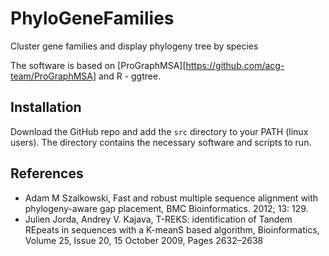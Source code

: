 # PhyloGeneFamilies
Cluster gene families and display phylogeny tree by species

The software is based on [ProGraphMSA][https://github.com/acg-team/ProGraphMSA] and R - ggtree.

## Installation
Download the GitHub repo and add the ```src``` directory to your PATH (linux users). The directory contains the necessary software and scripts to run.


## References
* Adam M Szalkowski, Fast and robust multiple sequence alignment with phylogeny-aware gap placement, BMC Bioinformatics. 2012; 13: 129.
* Julien Jorda, Andrey V. Kajava, T-REKS: identification of Tandem REpeats in sequences with a K-meanS based algorithm, Bioinformatics, Volume 25, Issue 20, 15 October 2009, Pages 2632–2638
